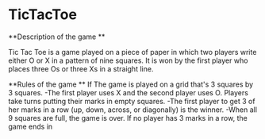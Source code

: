# TicTacToe
**Description of the game **

Tic Tac Toe is a  game played on a piece of paper in which two players write either O or X in a pattern of nine squares.
It is won by the first player who places three Os or three Xs in a straight line.

**Rules of the game **
If The game is played on a grid that's 3 squares by 3 squares.
-The first player uses X and the second player uses O. Players take turns putting their marks in empty squares.
-The first player to get 3 of her marks in a row (up, down, across, or diagonally) is the winner.
-When all 9 squares are full, the game is over. If no player has 3 marks in a row, the game ends in
